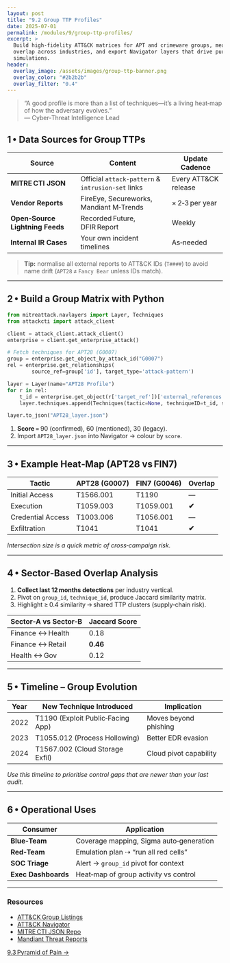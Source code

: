 ```yaml
---
layout: post
title: "9.2 Group TTP Profiles"
date: 2025-07-01
permalink: /modules/9/group-ttp-profiles/
excerpt: >
  Build high‑fidelity ATT&CK matrices for APT and crimeware groups, measure TTP
  overlap across industries, and export Navigator layers that drive purple‑team
  simulations.
header:
  overlay_image: /assets/images/group-ttp-banner.png
  overlay_color: "#2b2b2b"
  overlay_filter: "0.4"
---
```


> “A good profile is more than a list of techniques—it’s a living heat‑map of
> how the adversary evolves.”  
> — Cyber‑Threat Intelligence Lead

## 1 • Data Sources for Group TTPs

| Source                         | Content                                | Update Cadence |
|--------------------------------|----------------------------------------|----------------|
| **MITRE CTI JSON**             | Official `attack-pattern` & `intrusion-set` links | Every ATT&CK release |
| **Vendor Reports**             | FireEye, Secureworks, Mandiant M‑Trends | × 2‑3 per year |
| **Open‑Source Lightning Feeds**| Recorded Future, DFIR Report            | Weekly |
| **Internal IR Cases**          | Your own incident timelines             | As‑needed |

> **Tip:** normalise all external reports to ATT&CK IDs (`T####`) to avoid name
> drift (`APT28` ≠ `Fancy Bear` unless IDs match).

---

## 2 • Build a Group Matrix with Python

```python
from mitreattack.navlayers import Layer, Techniques
from attackcti import attack_client

client = attack_client.attack_client()
enterprise = client.get_enterprise_attack()

# Fetch techniques for APT28 (G0007)
group = enterprise.get_object_by_attack_id("G0007")
rel = enterprise.get_relationships(
        source_ref=group['id'], target_type='attack-pattern')

layer = Layer(name="APT28 Profile")
for r in rel:
    t_id = enterprise.get_object(r['target_ref'])['external_references'][0]['external_id']
    layer.techniques.append(Techniques(tactic=None, techniqueID=t_id, score=90))

layer.to_json("APT28_layer.json")
```

1. **Score** = 90 (confirmed), 60 (mentioned), 30 (legacy).  
2. Import `APT28_layer.json` into Navigator → colour by `score`.

---

## 3 • Example Heat‑Map (APT28 vs FIN7)

| Tactic          | APT28 (G0007) | FIN7 (G0046) | Overlap |
|-----------------|---------------|--------------|---------|
| Initial Access  | T1566.001     | T1190        | —       |
| Execution       | T1059.003     | T1059.001    | **✔**   |
| Credential Access| T1003.006    | T1056.001    | —       |
| Exfiltration    | T1041         | T1041        | **✔**   |

*Intersection size is a quick metric of cross‑campaign risk.*

---

## 4 • Sector‑Based Overlap Analysis

1. **Collect last 12 months detections** per industry vertical.  
2. Pivot on `group_id`, `technique_id`, produce Jaccard similarity matrix.  
3. Highlight ≥ 0.4 similarity → shared TTP clusters (supply‑chain risk).  

| Sector‑A vs Sector‑B | Jaccard Score |
|----------------------|---------------|
| Finance ↔ Health     | 0.18          |
| Finance ↔ Retail     | **0.46**      |
| Health ↔ Gov         | 0.12          |

---

## 5 • Timeline – Group Evolution

| Year | New Technique Introduced | Implication                |
|------|--------------------------|----------------------------|
| 2022 | T1190 (Exploit Public‑Facing App) | Moves beyond phishing |
| 2023 | T1055.012 (Process Hollowing)     | Better EDR evasion     |
| 2024 | T1567.002 (Cloud Storage Exfil)  | Cloud pivot capability |

*Use this timeline to prioritise control gaps that are newer than your last
audit.*

---

## 6 • Operational Uses

| Consumer            | Application                              |
|---------------------|------------------------------------------|
| **Blue‑Team**       | Coverage mapping, Sigma auto‑generation  |
| **Red‑Team**        | Emulation plan ⇢ “run all red cells”     |
| **SOC Triage**      | Alert → `group_id` pivot for context     |
| **Exec Dashboards** | Heat‑map of group activity vs control    |

---

<div class="post-resources container">
  <h3>Resources</h3>
  <ul>
    <li><a href="https://attack.mitre.org/groups/" target="_blank">ATT&CK Group Listings</a></li>
    <li><a href="https://github.com/mitre-attack/attack-navigator" target="_blank">ATT&CK Navigator</a></li>
    <li><a href="https://github.com/mitre-attack/cti" target="_blank">MITRE CTI JSON Repo</a></li>
    <li><a href="https://www.mandiant.com/resources" target="_blank">Mandiant Threat Reports</a></li>
  </ul>
</div>

<a href="{{ site.baseurl }}/modules/9/pyramid-of-pain/" class="next-link">9.3 Pyramid of Pain →</a>